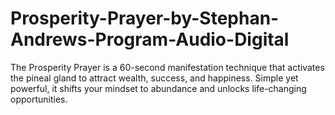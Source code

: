 # Prosperity-Prayer-by-Stephan-Andrews-Program-Audio-Digital
The Prosperity Prayer is a 60-second manifestation technique that activates the pineal gland to attract wealth, success, and happiness. Simple yet powerful, it shifts your mindset to abundance and unlocks life-changing opportunities.
